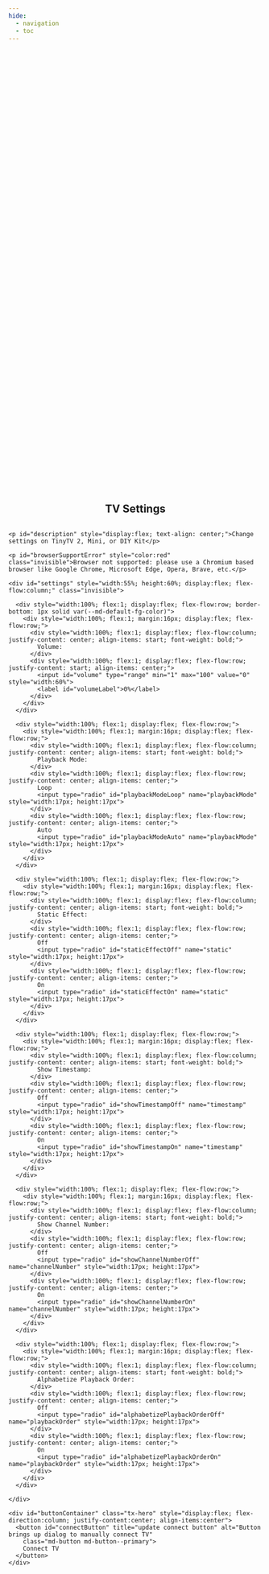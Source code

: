 ```yaml
---
hide:
  - navigation
  - toc
---
```


<!-- All that up there hides the navigation (left pane) and table of contents (right pane) -->

<style>
  /* Remove page title */
  h1 {
    visibility: hidden;
    position: absolute;
  }


  /* Convenience class for centering elements */
  .flex-center {
    display: flex;
    flex-direction: column;
    justify-content: center;
    align-items: center;
  }

  .invisible {
    position: absolute;
    visibility: hidden;
    opacity: 0;
  }


  /* Override/add to allow centering in page */
  .md-main {
    display: flex;
    flex-direction: column;
    justify-content: center;
    align-items: center;
  }

  /* Override and remove margin to allow complete control over centering elements, grow to max height */
  .md-main__inner {
    margin-top: 0px;
    flex-grow: 1;
    width: 100%;
  }

  .md-content__inner {
    margin-top: 0px;
    flex-grow: 1;
    display: flex;
    flex-direction: column;
    justify-content: center;
    align-items: center;
    width: 100%;
    height: 100%;
    padding-top: 0;
  }

  .md-typeset h2 {
    margin: 0;
  }

  .md-typeset h3 {
    margin: 0px;
    margin-top: 8px;
    margin-bottom: 32px;
  }


  /* Copy of home.html to get buttons to match buttons */
  .tx-hero {
    margin: 8px 0px;
    color: var(--md-primary-bg-color);
  }

  .tx-hero .md-button {
    color: var(--md-primary-bg-color); /*outline button font and border color*/
    border-radius: 8px;
  }

  .tx-hero .md-button--primary {
    background-color: var(--md-typeset-a-color);
    color: black;
    border-color: var(--md-typeset-a-color);
    border-width: var(--border-btn,1px);
    border-radius: 8px;
  }

  /* Make buttons return to original color when not hovering after click */
  .tx-hero .md-button:hover:focus {
    background-color: var(--md-accent-fg-color);
    color: var(--md-default-bg-color);
    border-color: var(--md-accent-fg-color);
  }
  .tx-hero .md-button:hover {
    color: var(--md-default-bg-color);
  }
  .tx-hero .md-button:active {
    background-color: var(--md-accent-fg-color);
    color: var(--md-default-bg-color);
    border-color: var(--md-accent-fg-color);
  }
  .tx-hero .md-button:focus {
    background-color: var(--md-typeset-a-color);
    color: var(--md-default-bg-color);
    border-color: var(--md-typeset-a-color);
  }

  .tx-hero .md-button:disabled {
    cursor: not-allowed;
    filter: brightness(50%);
  }
</style>

<!-- NOTE: elements in this page are referenced by javascript in project folder /docs/javascripts/update/main.js -->
<body>
  <section id="updateSection" class="tx-container flex-center" style="width:100%; height:100%">
    <h2>TV Settings</h2>
    
    <p id="description" style="display:flex; text-align: center;">Change settings on TinyTV 2, Mini, or DIY Kit</p>

    <p id="browserSupportError" style="color:red" class="invisible">Browser not supported: please use a Chromium based browser like Google Chrome, Microsoft Edge, Opera, Brave, etc.</p>
  
    <div id="settings" style="width:55%; height:60%; display:flex; flex-flow:column;" class="invisible">

      <div style="width:100%; flex:1; display:flex; flex-flow:row; border-bottom: 1px solid var(--md-default-fg-color)">
        <div style="width:100%; flex:1; margin:16px; display:flex; flex-flow:row;">
          <div style="width:100%; flex:1; display:flex; flex-flow:column; justify-content: center; align-items: start; font-weight: bold;">
            Volume:
          </div>
          <div style="width:100%; flex:1; display:flex; flex-flow:row; justify-content: start; align-items: center;">
            <input id="volume" type="range" min="1" max="100" value="0" style="width:60%">
            <label id="volumeLabel">0%</label>
          </div>
        </div>
      </div>

      <div style="width:100%; flex:1; display:flex; flex-flow:row;">
        <div style="width:100%; flex:1; margin:16px; display:flex; flex-flow:row;">
          <div style="width:100%; flex:1; display:flex; flex-flow:column; justify-content: center; align-items: start; font-weight: bold;">
            Playback Mode:
          </div>
          <div style="width:100%; flex:1; display:flex; flex-flow:row; justify-content: center; align-items: center;">
            Loop
            <input type="radio" id="playbackModeLoop" name="playbackMode" style="width:17px; height:17px">
          </div>
          <div style="width:100%; flex:1; display:flex; flex-flow:row; justify-content: center; align-items: center;">
            Auto
            <input type="radio" id="playbackModeAuto" name="playbackMode" style="width:17px; height:17px">
          </div>
        </div>
      </div>

      <div style="width:100%; flex:1; display:flex; flex-flow:row;">
        <div style="width:100%; flex:1; margin:16px; display:flex; flex-flow:row;">
          <div style="width:100%; flex:1; display:flex; flex-flow:column; justify-content: center; align-items: start; font-weight: bold;">
            Static Effect:
          </div>
          <div style="width:100%; flex:1; display:flex; flex-flow:row; justify-content: center; align-items: center;">
            Off
            <input type="radio" id="staticEffectOff" name="static" style="width:17px; height:17px">
          </div>
          <div style="width:100%; flex:1; display:flex; flex-flow:row; justify-content: center; align-items: center;">
            On
            <input type="radio" id="staticEffectOn" name="static" style="width:17px; height:17px">
          </div>
        </div>
      </div>

      <div style="width:100%; flex:1; display:flex; flex-flow:row;">
        <div style="width:100%; flex:1; margin:16px; display:flex; flex-flow:row;">
          <div style="width:100%; flex:1; display:flex; flex-flow:column; justify-content: center; align-items: start; font-weight: bold;">
            Show Timestamp:
          </div>
          <div style="width:100%; flex:1; display:flex; flex-flow:row; justify-content: center; align-items: center;">
            Off
            <input type="radio" id="showTimestampOff" name="timestamp" style="width:17px; height:17px">
          </div>
          <div style="width:100%; flex:1; display:flex; flex-flow:row; justify-content: center; align-items: center;">
            On
            <input type="radio" id="showTimestampOn" name="timestamp" style="width:17px; height:17px">
          </div>
        </div>
      </div>

      <div style="width:100%; flex:1; display:flex; flex-flow:row;">
        <div style="width:100%; flex:1; margin:16px; display:flex; flex-flow:row;">
          <div style="width:100%; flex:1; display:flex; flex-flow:column; justify-content: center; align-items: start; font-weight: bold;">
            Show Channel Number:
          </div>
          <div style="width:100%; flex:1; display:flex; flex-flow:row; justify-content: center; align-items: center;">
            Off
            <input type="radio" id="showChannelNumberOff" name="channelNumber" style="width:17px; height:17px">
          </div>
          <div style="width:100%; flex:1; display:flex; flex-flow:row; justify-content: center; align-items: center;">
            On
            <input type="radio" id="showChannelNumberOn" name="channelNumber" style="width:17px; height:17px">
          </div>
        </div>
      </div>

      <div style="width:100%; flex:1; display:flex; flex-flow:row;">
        <div style="width:100%; flex:1; margin:16px; display:flex; flex-flow:row;">
          <div style="width:100%; flex:1; display:flex; flex-flow:column; justify-content: center; align-items: start; font-weight: bold;">
            Alphabetize Playback Order:
          </div>
          <div style="width:100%; flex:1; display:flex; flex-flow:row; justify-content: center; align-items: center;">
            Off
            <input type="radio" id="alphabetizePlaybackOrderOff" name="playbackOrder" style="width:17px; height:17px">
          </div>
          <div style="width:100%; flex:1; display:flex; flex-flow:row; justify-content: center; align-items: center;">
            On
            <input type="radio" id="alphabetizePlaybackOrderOn" name="playbackOrder" style="width:17px; height:17px">
          </div>
        </div>
      </div>

    </div>

    <div id="buttonContainer" class="tx-hero" style="display:flex; flex-direction:column; justify-content:center; align-items:center">
      <button id="connectButton" title="update connect button" alt="Button brings up dialog to manually connect TV"
        class="md-button md-button--primary">
        Connect TV
      </button>
    </div>
  </section>


  <script type="module" src="/javascripts/settings/main.js"></script>
</body>